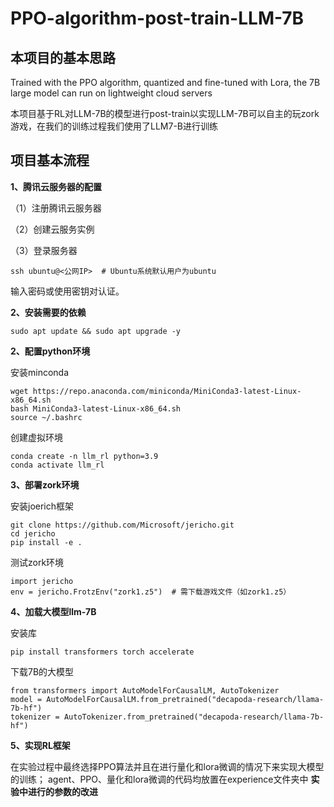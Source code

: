 # PPO-algorithm-post-train-LLM-7B
## 本项目的基本思路
Trained with the PPO algorithm, quantized and fine-tuned with Lora, the 7B large model can run on lightweight cloud servers

本项目基于RL对LLM-7B的模型进行post-train以实现LLM-7B可以自主的玩zork游戏，在我们的训练过程我们使用了LLM7-B进行训练

## 项目基本流程

**1、腾讯云服务器的配置**

（1）注册腾讯云服务器

（2）创建云服务实例

（3）登录服务器

```
ssh ubuntu@<公网IP>  # Ubuntu系统默认用户为ubuntu
```
输入密码或使用密钥对认证。

**2、安装需要的依赖** 

```
sudo apt update && sudo apt upgrade -y
```
**2、配置python环境**

安装minconda

```
wget https://repo.anaconda.com/miniconda/MiniConda3-latest-Linux-x86_64.sh
bash MiniConda3-latest-Linux-x86_64.sh
source ~/.bashrc
```
创建虚拟环境

```
conda create -n llm_rl python=3.9
conda activate llm_rl
```

**3、部署zork环境**

安装joerich框架

```
git clone https://github.com/Microsoft/jericho.git
cd jericho
pip install -e .
```
测试zork环境

```
import jericho
env = jericho.FrotzEnv("zork1.z5")  # 需下载游戏文件（如zork1.z5）
```

**4、加载大模型llm-7B**

安装库
```
pip install transformers torch accelerate
```

下载7B的大模型
```
from transformers import AutoModelForCausalLM, AutoTokenizer
model = AutoModelForCausalLM.from_pretrained("decapoda-research/llama-7b-hf")
tokenizer = AutoTokenizer.from_pretrained("decapoda-research/llama-7b-hf")
```

**5、实现RL框架**

在实验过程中最终选择PPO算法并且在进行量化和lora微调的情况下来实现大模型的训练；
agent、PPO、量化和lora微调的代码均放置在experience文件夹中
**实验中进行的参数的改进**
